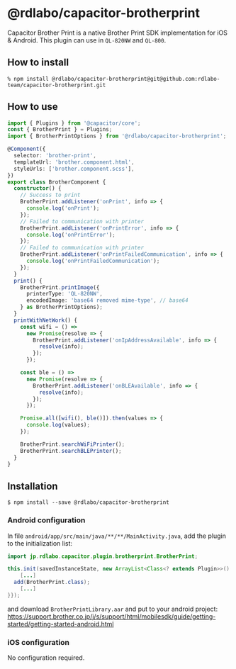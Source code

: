 # @rdlabo/capacitor-brotherprint

Capacitor Brother Print is a native Brother Print SDK implementation for iOS & Android. This plugin can use in `QL-820NW` and `QL-800`.

## How to install

```
% npm install @rdlabo/capacitor-brotherprint@git@github.com:rdlabo-team/capacitor-brotherprint.git
```

## How to use

```typescript
import { Plugins } from '@capacitor/core';
const { BrotherPrint } = Plugins;
import { BrotherPrintOptions } from '@rdlabo/capacitor-brotherprint';

@Component({
  selector: 'brother-print',
  templateUrl: 'brother.component.html',
  styleUrls: ['brother.component.scss'],
})
export class BrotherComponent {
  constructor() {
    // Success to print
    BrotherPrint.addListener('onPrint', info => {
      console.log('onPrint');
    });
    // Failed to communication with printer
    BrotherPrint.addListener('onPrintError', info => {
      console.log('onPrintError');
    });
    // Failed to communication with printer
    BrotherPrint.addListener('onPrintFailedCommunication', info => {
      console.log('onPrintFailedCommunication');
    });
  }
  print() {
    BrotherPrint.printImage({
      printerType: 'QL-820NW',
      encodedImage: 'base64 removed mime-type', // base64
    } as BrotherPrintOptions);
  }
  printWithNetWork() {
    const wifi = () =>
      new Promise(resolve => {
        BrotherPrint.addListener('onIpAddressAvailable', info => {
          resolve(info);
        });
      });

    const ble = () =>
      new Promise(resolve => {
        BrotherPrint.addListener('onBLEAvailable', info => {
          resolve(info);
        });
      });

    Promise.all([wifi(), ble()]).then(values => {
      console.log(values);
    });

    BrotherPrint.searchWiFiPrinter();
    BrotherPrint.searchBLEPrinter();
  }
}
```

## Installation

```
$ npm install --save @rdlabo/capacitor-brotherprint
```

### Android configuration

In file `android/app/src/main/java/**/**/MainActivity.java`, add the plugin to the initialization list:

```java
import jp.rdlabo.capacitor.plugin.brotherprint.BrotherPrint;

this.init(savedInstanceState, new ArrayList<Class<? extends Plugin>>() {{
    [...]
  add(BrotherPrint.class);
    [...]
}});
```

and download `BrotherPrintLibrary.aar` and put to your android project:
https://support.brother.co.jp/j/s/support/html/mobilesdk/guide/getting-started/getting-started-android.html

### iOS configuration

No configuration required.
